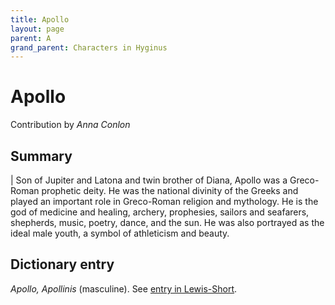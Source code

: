 ```yaml
---
title: Apollo
layout: page
parent: A
grand_parent: Characters in Hyginus
---
```



# Apollo


Contribution by *Anna Conlon*


## Summary

| Son of Jupiter and Latona and twin brother of Diana, Apollo was a Greco-Roman prophetic  deity. He was the national divinity of the Greeks and played an important role in Greco-Roman religion and mythology. He is the god of medicine and healing, archery, prophesies, sailors and seafarers, shepherds, music, poetry, dance, and the sun. He was also portrayed as the ideal male youth, a symbol of athleticism and beauty.


## Dictionary entry

*Apollo, Apollinis* (masculine). See [entry in Lewis-Short](http://folio2.furman.edu/lewis-short/index.html?urn=urn:cite2:hmt:ls.markdown:n3063).